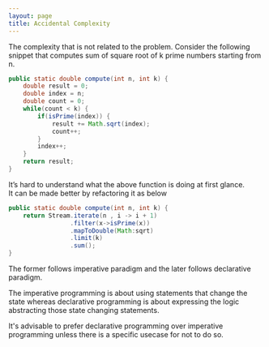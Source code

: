 ```yaml
---
layout: page
title: Accidental Complexity
---
```


The complexity that is not related to the problem.
Consider the following snippet that computes sum of square root of k prime numbers starting from n.

```java
public static double compute(int n, int k) {
    double result = 0;
    double index = n;
    double count = 0;
    while(count < k) {
        if(isPrime(index)) {
            result += Math.sqrt(index);
            count++;
        }
        index++;
    }
    return result;
}
```
It’s hard to understand what the above function is doing at first glance.  
It can be made better by refactoring it as below

```java
public static double compute(int n, int k) {
    return Stream.iterate(n , i -> i + 1)
                 .filter(x->isPrime(x))
                 .mapToDouble(Math:sqrt)
                 .limit(k)
                 .sum();
}
```  
The former follows imperative paradigm and the later follows declarative paradigm.  

The imperative programming is about using statements that change the state whereas declarative programming is about expressing the logic abstracting those state changing statements.  

It's advisable to prefer declarative programming over imperative programming unless there is a specific usecase for not to do so.
